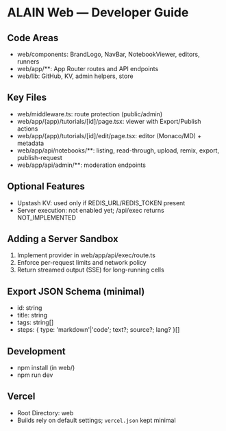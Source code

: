 # ALAIN Web — Developer Guide

## Code Areas
- web/components: BrandLogo, NavBar, NotebookViewer, editors, runners
- web/app/**: App Router routes and API endpoints
- web/lib: GitHub, KV, admin helpers, store

## Key Files
- web/middleware.ts: route protection (public/admin)
- web/app/(app)/tutorials/[id]/page.tsx: viewer with Export/Publish actions
- web/app/(app)/tutorials/[id]/edit/page.tsx: editor (Monaco/MD) + metadata
- web/app/api/notebooks/**: listing, read-through, upload, remix, export, publish-request
- web/app/api/admin/**: moderation endpoints

## Optional Features
- Upstash KV: used only if REDIS_URL/REDIS_TOKEN present
- Server execution: not enabled yet; /api/exec returns NOT_IMPLEMENTED

## Adding a Server Sandbox
1. Implement provider in web/app/api/exec/route.ts
2. Enforce per-request limits and network policy
3. Return streamed output (SSE) for long-running cells

## Export JSON Schema (minimal)
- id: string
- title: string
- tags: string[]
- steps: { type: 'markdown'|'code'; text?; source?; lang? }[]

## Development
- npm install (in web/)
- npm run dev

## Vercel
- Root Directory: web
- Builds rely on default settings; `vercel.json` kept minimal
